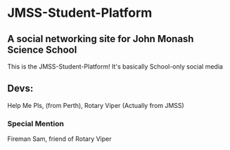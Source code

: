 # JMSS-Student-Platform
## A social networking site for John Monash Science School

This is the JMSS-Student-Platform!
It's basically School-only social media

## Devs:
Help Me Pls, (from Perth), Rotary Viper (Actually from JMSS)

### Special Mention
Fireman Sam, friend of Rotary Viper
